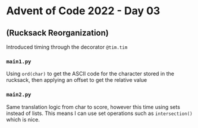 # Advent of Code 2022 - Day 03
## (Rucksack Reorganization)

Introduced timing through the decorator `@tim.tim`

### `main1.py`
Using `ord(char)` to get the ASCII code for the character stored in the rucksack, 
then applying an offset to get the relative value

### `main2.py`
Same translation logic from char to score, however this time using sets instead of lists.
This means I can use set operations such as `intersection()` which is nice.






